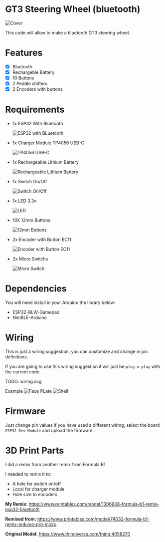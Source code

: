 # GT3 Steering Wheel (bluetooth)

![Cover](assets/cover.jpg "Cover")

This code will allow to make a bluetooth GT3 steering wheel.

# Features

- [x] Bluetooth
- [x] Rechargeble Battery
- [x] 10 Buttons
- [x] 2 Peddle shifters
- [x] 2 Encoders with buttons

# Requirements

- 1x ESP32 With Bluetooth

  ![ESP32 with BLuetooth](assets/esp32.jpg "ESP32 with BLuetooth")

- 1x Charger Module TP4056 USB-C

  ![TP4056 USB-C](assets/tp4056.jpg "TP4056 USB-C")

- 1x Rechargeable Lithium Battery

  ![Rechargeable Lithium Battery](assets/battery.jpg "Rechargeable Lithium Battery")

- 1x Switch On/Off

  ![Switch On/Off](assets/switch-onoff.jpg "Switch On/Off")

- 1x LED 3.3v

  ![LED](assets/led.jpg "LED")

- 10X 12mm Buttons

  ![12mm Buttons](assets/buttons.jpg "12mm Buttons")

- 2x Encoder with Button EC11

  ![Encoder with Button EC11](assets/ec11.jpg "Encoder with Button EC11")

- 2x Micro Switchs

  ![Micro Switch](assets/micro-switch.jpg "Micro Switch")

# Dependencies

You will need install in your Arduino the library below:

- ESP32-BLW-Gamepad
- NimBLE-Arduino

# Wiring

This is just a wiring suggestion, you can customize and change in pin definitions.

If you are going to use this wiring suggestion it will just be `plug-n-play` with the current code.

TODO: wiring.svg

Example
![Face PLate](assets/face-plate.jpg "Face PLate")
![Shell](assets/shell.jpg "Shell")

# Firmware

Just change pin values if you have used a different wiring, select the board `ESP32 Dev Module` and upload the firmware.

# 3D Print Parts

I did a remix from another remix from Formula B1.

I needed to remix it to:

- A hole for switch on/off
- Local for charger module
- Hole size to encoders

**My Remix:**
https://www.printables.com/model/1306908-formula-b1-remix-esp32-bluetooth

**Remixed from:**
https://www.printables.com/model/74032-formula-b1-remix-arduino-pro-micro

**Original Model:**
https://www.thingiverse.com/thing:4058270
